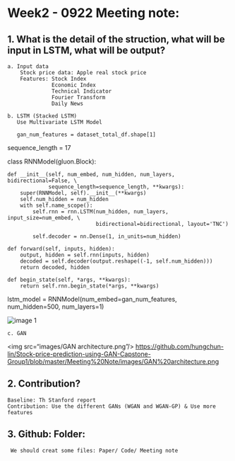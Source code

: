 # Week2 - 0922 Meeting note:

## 1. What is the detail of the struction, what will be input in LSTM, what will be output?  
    a. Input data  
        Stock price data: Apple real stock price  
        Features: Stock Index  
                  Economic Index  
                  Technical Indicator  
                  Fourier Transform  
                  Daily News  
                  
    b. LSTM (Stacked LSTM) 
       Use Multivariate LSTM Model
       
       gan_num_features = dataset_total_df.shape[1]
sequence_length = 17

class RNNModel(gluon.Block):

    def __init__(self, num_embed, num_hidden, num_layers, bidirectional=False, \
                 sequence_length=sequence_length, **kwargs):
        super(RNNModel, self).__init__(**kwargs)
        self.num_hidden = num_hidden
        with self.name_scope():
            self.rnn = rnn.LSTM(num_hidden, num_layers, input_size=num_embed, \
                                bidirectional=bidirectional, layout='TNC')
            
            self.decoder = nn.Dense(1, in_units=num_hidden)
    
    def forward(self, inputs, hidden):
        output, hidden = self.rnn(inputs, hidden)
        decoded = self.decoder(output.reshape((-1, self.num_hidden)))
        return decoded, hidden
    
    def begin_state(self, *args, **kwargs):
        return self.rnn.begin_state(*args, **kwargs)
    
lstm_model = RNNModel(num_embed=gan_num_features, num_hidden=500, num_layers=1)
       
   ![image 1](../images/Stacked_LSTM_Structure.png)
  

    c. GAN  
<img src=“images/GAN architecture.png”/>
https://github.com/hungchun-lin/Stock-price-prediction-using-GAN-Capstone-Group1/blob/master/Meeting%20Note/images/GAN%20architecture.png
## 2. Contribution?
    Baseline: Th Stanford report
    Contribution: Use the different GANs (WGAN and WGAN-GP) & Use more features 
                
               
## 3. Github: Folder: 
     We should creat some files: Paper/ Code/ Meeting note
